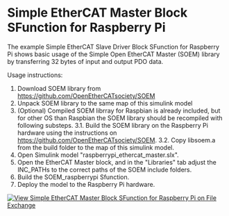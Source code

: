 # Simple EtherCAT Master Block SFunction for Raspberry Pi
The example Simple EtherCAT Slave Driver Block SFunction for Raspberry Pi shows basic usage of the Simple Open EtherCAT Master (SOEM) library by transferring 32 bytes of input and output PDO data.

Usage instructions:
1. Download SOEM library from https://github.com/OpenEtherCATsociety/SOEM
2. Unpack SOEM library to the same map of this simulink model
3. (Optional) Compiled SOEM librray for Raspbian is already included, but for other OS than Raspbian the SOEM library should be recompiled with following substeps.
   3.1. Build the SOEM library on the Raspberry Pi hardware using the instructions on https://github.com/OpenEtherCATsociety/SOEM. 
   3.2. Copy libsoem.a from the build folder to the map of this simulink model.
3. Open Simulink model "raspberrypi_ethercat_master.slx".
4. Open the EtherCAT Master block, and in the "Libraries" tab adjust the INC_PATHs to the correct paths of the SOEM include folders.
5. Build the SOEM_raspberrypi Sfunction.
6. Deploy the model to the Raspberry Pi hardware.

[![View Simple EtherCAT Master Block SFunction for Raspberry Pi on File Exchange](https://www.mathworks.com/matlabcentral/images/matlab-file-exchange.svg)](https://www.mathworks.com/matlabcentral/fileexchange/75376-simple-ethercat-master-block-sfunction-for-raspberry-pi)
